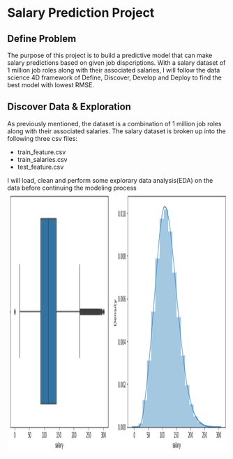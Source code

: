 # Salary Prediction Project 

## Define Problem
The purpose of this project is to build a predictive model that can make salary predictions based on given job dispcriptions. With a salary dataset of 1 million job roles along with their associated salaries, I will follow the data science 4D framework of Define, Discover, Develop and Deploy to find the best model with lowest RMSE. 

## Discover Data & Exploration
As previously mentioned, the dataset is a combination of 1 million job roles along with their associated salaries. The salary dataset is broken up into the following three csv files:
- train_feature.csv
- train_salaries.csv
- test_feature.csv

I will load, clean and perform some explorary data analysis(EDA) on the data before continuing the modeling process
<img src="images/target_salary.png" width = 600, height =600>
